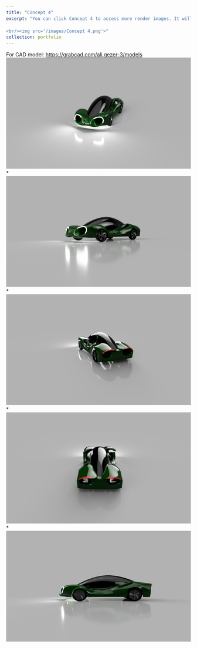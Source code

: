 ```yaml
---
title: "Concept 4"
excerpt: "You can click Concept 4 to access more render images. It will be downloadable soon at grabcad.

<br/><img src='/images/Concept 4.png'>"
collection: portfolio
---
```



For CAD model: https://grabcad.com/ali.gezer-3/models
<br/><img src='/images/c4v1.png'>
*
<br/><img src='/images/c4v2.PNG'>
*
<br/><img src='/images/c4v3.png'>
*
<br/><img src='/images/c4v4.png'>
*
<br/><img src='/images/c4v5.png'>

